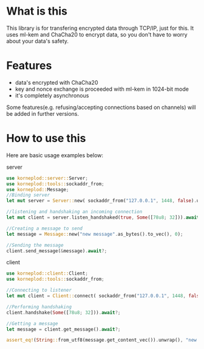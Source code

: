# What is this
This library is for transfering encrypted data through TCP/IP, just for this. It uses ml-kem and ChaCha20 to encrypt data, so you don't have to worry about your data's safety.

# Features
* data's encrypted with ChaCha20
* key and nonce exchange is proceeded with ml-kem in 1024-bit mode
* it's completely asynchronous

Some features(e.g. refusing/accepting connections based on channels) will be added in further versions.

# How to use this
Here are basic usage examples below:

server
``` rust
use korneplod::server::Server;
use korneplod::tools::sockaddr_from;
use korneplod::Message;
//Binding server
let mut server = Server::new( sockaddr_from("127.0.0.1", 1448, false).unwrap() ).await?;

//listening and handshaking an incoming connection
let mut client = server.listen_handshaked(true, Some([78u8; 32])).await.unwrap();

//Creating a message to send
let message = Message::new("new message".as_bytes().to_vec(), 0);

//Sending the message
client.send_message(&message).await?;
```

client
``` rust
use korneplod::client::Client;
use korneplod::tools::sockaddr_from;

//Connecting to listener
let mut client = Client::connect( sockaddr_from("127.0.0.1", 1448, false).unwrap() ).await?;

//Performing handshaking
client.handshake(Some([78u8; 32])).await?;

//Getting a message
let message = client.get_message().await?;

assert_eq!(String::from_utf8(message.get_content_vec()).unwrap(), "new message");
```